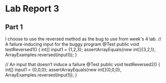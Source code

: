 # Lab Report 3
## Part 1


I choose to use the reversed method as the bug to use from week's 4 lab.
  // A failure-inducing input for the buggy program
  @Test
  public void testReversed1() {
    int[] input1 = {1,2,3};
    assertArrayEquals(new int[]{3,2,1}, ArrayExamples.reversed(input1));
  }

  // An input that doesn’t induce a failure
  @Test
  public void testReversed2() {
    int[] input1 = {0,0,0};
    assertArrayEquals(new int[]{0,0,0}, ArrayExamples.reversed(input1));
  }
